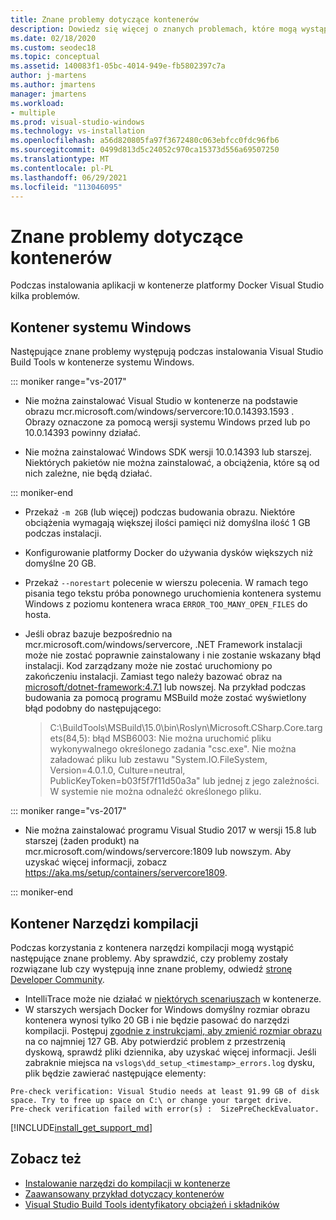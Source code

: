 ```yaml
---
title: Znane problemy dotyczące kontenerów
description: Dowiedz się więcej o znanych problemach, które mogą wystąpić podczas Visual Studio Build Tools w kontenerze systemu Windows.
ms.date: 02/18/2020
ms.custom: seodec18
ms.topic: conceptual
ms.assetid: 140083f1-05bc-4014-949e-fb5802397c7a
author: j-martens
ms.author: jmartens
manager: jmartens
ms.workload:
- multiple
ms.prod: visual-studio-windows
ms.technology: vs-installation
ms.openlocfilehash: a56d820805fa97f3672480c063ebfcc0fdc96fb6
ms.sourcegitcommit: 0499d813d5c24052c970ca15373d556a69507250
ms.translationtype: MT
ms.contentlocale: pl-PL
ms.lasthandoff: 06/29/2021
ms.locfileid: "113046095"
---
```

# <a name="known-issues-for-containers"></a>Znane problemy dotyczące kontenerów

Podczas instalowania aplikacji w kontenerze platformy Docker Visual Studio kilka problemów.

## <a name="windows-container"></a>Kontener systemu Windows

Następujące znane problemy występują podczas instalowania Visual Studio Build Tools w kontenerze systemu Windows.

::: moniker range="vs-2017"

* Nie można zainstalować Visual Studio w kontenerze na podstawie obrazu mcr.microsoft.com/windows/servercore:10.0.14393.1593 . Obrazy oznaczone za pomocą wersji systemu Windows przed lub po 10.0.14393 powinny działać.

* Nie można zainstalować Windows SDK wersji 10.0.14393 lub starszej. Niektórych pakietów nie można zainstalować, a obciążenia, które są od nich zależne, nie będą działać.

::: moniker-end

* Przekaż `-m 2GB` (lub więcej) podczas budowania obrazu. Niektóre obciążenia wymagają większej ilości pamięci niż domyślna ilość 1 GB podczas instalacji.
* Konfigurowanie platformy Docker do używania dysków większych niż domyślne 20 GB.
* Przekaż `--norestart` polecenie w wierszu polecenia. W ramach tego pisania tego tekstu próba ponownego uruchomienia kontenera systemu Windows z poziomu kontenera wraca `ERROR_TOO_MANY_OPEN_FILES` do hosta.
* Jeśli obraz bazuje bezpośrednio na mcr.microsoft.com/windows/servercore, .NET Framework instalacji może nie zostać poprawnie zainstalowany i nie zostanie wskazany błąd instalacji. Kod zarządzany może nie zostać uruchomiony po zakończeniu instalacji. Zamiast tego należy bazować obraz na [microsoft/dotnet-framework:4.7.1](https://hub.docker.com/r/microsoft/dotnet-framework) lub nowszej. Na przykład podczas budowania za pomocą programu MSBuild może zostać wyświetlony błąd podobny do następującego:

  > C:\BuildTools\MSBuild\15.0\bin\Roslyn\Microsoft.CSharp.Core.targets(84,5): błąd MSB6003: Nie można uruchomić pliku wykonywalnego określonego zadania "csc.exe". Nie można załadować pliku lub zestawu "System.IO.FileSystem, Version=4.0.1.0, Culture=neutral, PublicKeyToken=b03f5f7f11d50a3a" lub jednej z jego zależności. W systemie nie można odnaleźć określonego pliku.

::: moniker range="vs-2017"

* Nie można zainstalować programu Visual Studio 2017 w wersji 15.8 lub starszej (żaden produkt) na mcr.microsoft.com/windows/servercore:1809 lub nowszym. Aby uzyskać więcej informacji, zobacz https://aka.ms/setup/containers/servercore1809.

::: moniker-end

## <a name="build-tools-container"></a>Kontener Narzędzi kompilacji

Podczas korzystania z kontenera narzędzi kompilacji mogą wystąpić następujące znane problemy. Aby sprawdzić, czy problemy zostały rozwiązane lub czy występują inne znane problemy, odwiedź [stronę Developer Community](https://aka.ms/feedback/suggest?space=8).

* IntelliTrace może nie działać w [niektórych scenariuszach](https://github.com/Microsoft/vstest/issues/940) w kontenerze.
* W starszych wersjach Docker for Windows domyślny rozmiar obrazu kontenera wynosi tylko 20 GB i nie będzie pasować do narzędzi kompilacji. Postępuj [zgodnie z instrukcjami, aby zmienić rozmiar obrazu](/virtualization/windowscontainers/manage-containers/container-storage#storage-limits) na co najmniej 127 GB.
Aby potwierdzić problem z przestrzenią dyskową, sprawdź pliki dziennika, aby uzyskać więcej informacji. Jeśli zabraknie miejsca na `vslogs\dd_setup_<timestamp>_errors.log` dysku, plik będzie zawierać następujące elementy: 
```
Pre-check verification: Visual Studio needs at least 91.99 GB of disk space. Try to free up space on C:\ or change your target drive.
Pre-check verification failed with error(s) :  SizePreCheckEvaluator.
```
[!INCLUDE[install_get_support_md](includes/install_get_support_md.md)]

## <a name="see-also"></a>Zobacz też

* [Instalowanie narzędzi do kompilacji w kontenerze](build-tools-container.md)
* [Zaawansowany przykład dotyczący kontenerów](advanced-build-tools-container.md)
* [Visual Studio Build Tools identyfikatory obciążeń i składników](workload-component-id-vs-build-tools.md)
